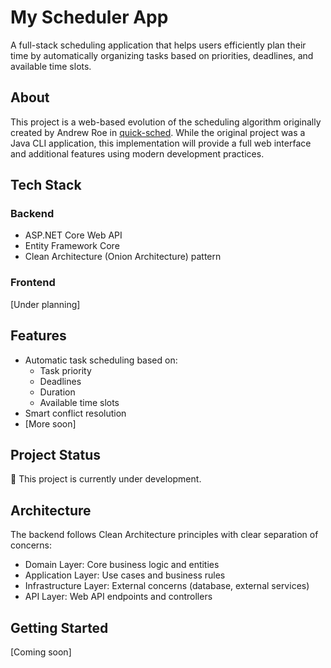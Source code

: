 # My Scheduler App
A full-stack scheduling application that helps users efficiently plan their time by automatically organizing tasks based on priorities, deadlines, and available time slots.

## About

This project is a web-based evolution of the scheduling algorithm originally created by Andrew Roe in [quick-sched](https://github.com/AndrewRoe34/quick-sched). While the original project was a Java CLI application, this implementation will provide a full web interface and additional features using modern development practices.

## Tech Stack

### Backend
- ASP.NET Core Web API
- Entity Framework Core
- Clean Architecture (Onion Architecture) pattern

### Frontend
[Under planning]

## Features

- Automatic task scheduling based on:
  - Task priority
  - Deadlines
  - Duration
  - Available time slots
- Smart conflict resolution
- [More soon]

## Project Status

🚧 This project is currently under development. 


## Architecture

The backend follows Clean Architecture principles with clear separation of concerns:
- Domain Layer: Core business logic and entities
- Application Layer: Use cases and business rules
- Infrastructure Layer: External concerns (database, external services)
- API Layer: Web API endpoints and controllers

## Getting Started
[Coming soon]
